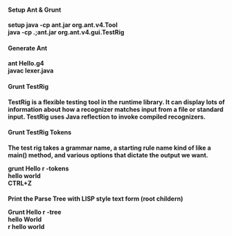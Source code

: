 <h4>Setup Ant & Grunt</h4>
<b>setup java -cp ant.jar org.ant.v4.Tool</b><br>
<b>java -cp .;ant.jar org.ant.v4.gui.TestRig<b><br>

<h4>Generate Ant</h4>
<b>ant Hello.g4</b><br>
<b>javac lexer.java<br>

<h4>Grunt TestRig</h4>
<p>TestRig is a flexible testing tool in the runtime library. It can display lots of information about how a recognizer matches input from a file or standard input. TestRig uses Java reflection to invoke compiled recognizers.</p>

<h4>Grunt TestRig Tokens</h4>
<p>The test rig takes a grammar name, a starting rule name kind of like a main() method, and various options that dictate the output we want.</p>
<b>grunt Hello r -tokens</b><br>
<b>hello world</b><br>
<b>CTRL+Z</b><br>

<h4></h4>
<p>Print the Parse Tree with LISP style text form (root childern)</p>
<b>Grunt Hello r -tree</b><br>
<b>hello World</b><br>
<b>r hello world</b><br>

<b></b><br>
